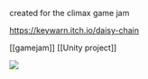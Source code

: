 created for the climax game jam

https://keywarn.itch.io/daisy-chain

[[gamejam]]
[[Unity project]]

![](https://img.itch.zone/aW1hZ2UvMTQzMDc2NC84MzM5MDkyLmpwZw==/original/Rkt81G.jpg)